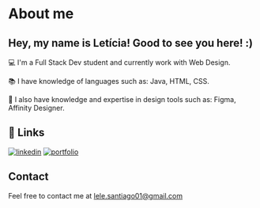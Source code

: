 
# About me




## Hey, my name is Letícia! Good to see you here! :)
💻 I'm a Full Stack Dev student and currently work with Web Design.

📚 I have knowledge of languages ​​such as: Java, HTML, CSS.

🎨 I also have knowledge and expertise in design tools such as: Figma, Affinity Designer.




## 🔗 Links
[![linkedin](https://img.shields.io/badge/linkedin-0A66C2?style=for-the-badge&logo=linkedin&logoColor=white)](https://www.linkedin.com/in/leticia-santiago-de-souza/)
[![portfolio](https://img.shields.io/badge/my_portfolio-000?style=for-the-badge&logo=ko-fi&logoColor=white)](https://www.behance.net/lettsmex)



## Contact

Feel free to contact me at lele.santiago01@gmail.com

